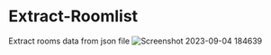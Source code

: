 # Extract-Roomlist
Extract rooms data from json file 
![Screenshot 2023-09-04 184639](https://github.com/3laa3adel/Extract-Roomlist/assets/83848766/8aa67c18-1efa-49c0-b140-87ea26d46bed)
